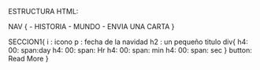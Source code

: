 ESTRUCTURA HTML:

NAV {
    - HISTORIA
    - MUNDO
    - ENVIA UNA CARTA
}

SECCION1{
    i : icono
    p : fecha de la navidad
    h2 : un pequeño titulo
    div{
        h4: 00:
            span:day
        h4: 00:
            span: Hr
        h4: 00:
            span: min
        h4: 00:
            span: sec
    }
    button: Read More
}
    
